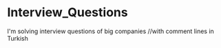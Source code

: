 # Interview_Questions
I'm solving interview questions of big companies //with comment lines in Turkish
